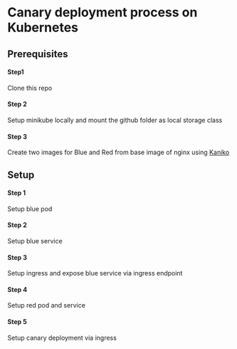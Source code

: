 # Canary deployment process on Kubernetes

## Prerequisites

#### Step1
Clone this repo
#### Step 2
Setup minikube locally and mount the github folder as local storage class
#### Step 3
Create two images for Blue and Red from base image of nginx using [Kaniko](https://github.com/GoogleContainerTools/kaniko)

## Setup 

#### Step 1
Setup blue pod
#### Step 2
Setup blue service
#### Step 3
Setup ingress and expose blue service via ingress endpoint
#### Step 4
Setup red pod and service
#### Step 5
Setup canary deployment via ingress